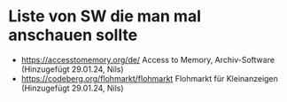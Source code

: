 # Liste von SW die man mal anschauen sollte

* <https://accesstomemory.org/de/> Access to Memory, Archiv-Software (Hinzugefügt 29.01.24, Nils)
* <https://codeberg.org/flohmarkt/flohmarkt> Flohmarkt für Kleinanzeigen (Hinzugefügt 29.01.24, Nils)
